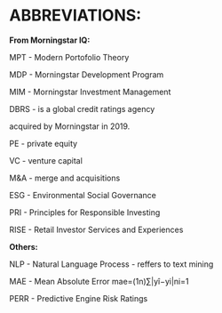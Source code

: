 # ABBREVIATIONS:
**From Morningstar IQ:**

MPT - Modern Portofolio Theory

MDP - Morningstar Development Program

MIM - Morningstar Investment Management

DBRS - is a global credit ratings agency

acquired by Morningstar in 2019.

PE - private equity

VC - venture capital

M&A - merge and acquisitions

ESG - Environmental Social Governance 

PRI - Principles for Responsible Investing

RISE - Retail Investor Services and Experiences

**Others:**

NLP - Natural Language Process - reffers to text mining

MAE - Mean Absolute Error mae=(1n)∑|yî−yi|ni=1

PERR - Predictive Engine Risk Ratings

